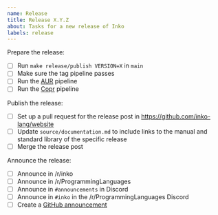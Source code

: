 ```yaml
---
name: Release
title: Release X.Y.Z
about: Tasks for a new release of Inko
labels: release
---
```


Prepare the release:

- [ ] Run `make release/publish VERSION=X` in `main`
- [ ] Make sure the tag pipeline passes
- [ ] Run the [AUR](https://github.com/inko-lang/aur/actions/workflows/release.yml) pipeline
- [ ] Run the [Copr](https://github.com/inko-lang/copr/actions/workflows/release.yml) pipeline

Publish the release:

- [ ] Set up a pull request for the release post in https://github.com/inko-lang/website
- [ ] Update `source/documentation.md` to include links to the manual and standard library of the specific release
- [ ] Merge the release post

Announce the release:

- [ ] Announce in /r/inko
- [ ] Announce in /r/ProgrammingLanguages
- [ ] Announce in `#announcements` in Discord
- [ ] Announce in `#inko` in the /r/ProgrammingLanguages Discord
- [ ] Create a [GitHub announcement](https://github.com/orgs/inko-lang/discussions/new?category=announcements)
